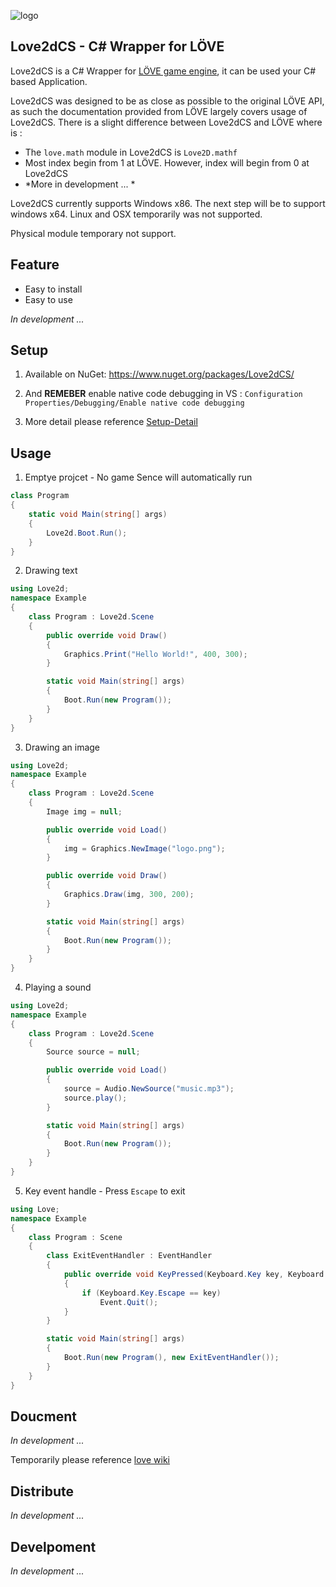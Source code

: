 
![logo](https://github.com/endlesstravel/Love2dCS/raw/master/img/logo.png "logo") 

Love2dCS - C# Wrapper for LÖVE
---
Love2dCS is a C# Wrapper for [LÖVE game engine](https://love2d.org/), it can be used your C# based Application. 

Love2dCS was designed to be as close as possible to the original LÖVE API, as such the documentation provided from LÖVE largely covers usage of Love2dCS. There is a slight difference between Love2dCS and LÖVE where is :

* The `love.math` module in Love2dCS is `Love2D.mathf`
* Most index begin from 1 at LÖVE. However, index will begin from 0 at Love2dCS
* *More in development ... *

Love2dCS currently supports Windows x86. The next step will be to support windows x64. Linux and OSX temporarily was not supported.

Physical module temporary not support.

Feature
---

* Easy to install
* Easy to use

*In development ...*

Setup
---

1. Available on NuGet: https://www.nuget.org/packages/Love2dCS/

2. And **REMEBER** enable native code debugging in VS : `Configuration Properties/Debugging/Enable native code debugging`

3. More detail please reference [Setup-Detail](README-Install.md)

Usage
---

1. Emptye projcet - No game Sence will automatically run
``` C#
class Program
{
    static void Main(string[] args)
    {
        Love2d.Boot.Run();
    }
}
```

2. Drawing text
``` C#
using Love2d;
namespace Example
{
    class Program : Love2d.Scene
    {
        public override void Draw()
        {
            Graphics.Print("Hello World!", 400, 300);
        }

        static void Main(string[] args)
        {
            Boot.Run(new Program());
        }
    }
}
```

3. Drawing an image
``` C#
using Love2d;
namespace Example
{
    class Program : Love2d.Scene
    {
        Image img = null;

        public override void Load()
        {
            img = Graphics.NewImage("logo.png");
        }

        public override void Draw()
        {
            Graphics.Draw(img, 300, 200);
        }

        static void Main(string[] args)
        {
            Boot.Run(new Program());
        }
    }
}
```

4. Playing a sound
``` C#
using Love2d;
namespace Example
{
    class Program : Love2d.Scene
    {
        Source source = null;

        public override void Load()
        {
            source = Audio.NewSource("music.mp3");
            source.play();
        }

        static void Main(string[] args)
        {
            Boot.Run(new Program());
        }
    }
}
```

5. Key event handle - Press `Escape` to exit
``` C#
using Love;
namespace Example
{
    class Program : Scene
    {
        class ExitEventHandler : EventHandler
        {
            public override void KeyPressed(Keyboard.Key key, Keyboard.Scancode scancode, bool isRepeat)
            {
                if (Keyboard.Key.Escape == key)
                    Event.Quit();
            }
        }

        static void Main(string[] args)
        {
            Boot.Run(new Program(), new ExitEventHandler());
        }
    }
}
```

Doucment
---
*In development ...*

Temporarily please reference [love wiki](https://love2d.org/wiki/love)

Distribute
---
*In development ...*

Develpoment
---

*In development ...*